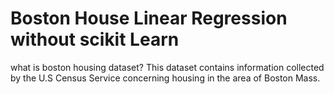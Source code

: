 # Boston House Linear Regression without scikit Learn
what is boston housing dataset?
This dataset contains information collected by the U.S Census Service concerning housing in the area of Boston Mass. 
